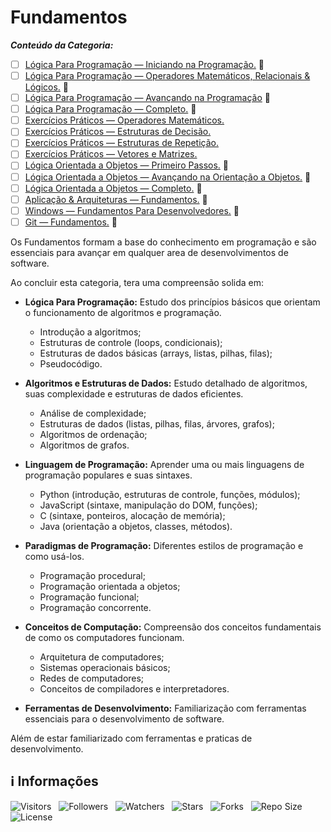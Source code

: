 <!-- Título -->
# Fundamentos

***Conteúdo da Categoria:***

* [ ] [Lógica Para Programação — Iniciando na Programação.](https://github.com/Devsgeeknerd/cur-log-par-pro-ini-pro-fun) &#128679;
* [ ] [Lógica Para Programação — Operadores Matemáticos, Relacionais & Lógicos.](https://github.com/Devsgeeknerd/cur-log-par-pro-ope-mat-rel-log-fun) &#128679;
* [ ] [Lógica Para Programação — Avançando na Programação](https://github.com/Devsgeeknerd/cur-log-par-pro-ava-pro-fun) &#128679;
* [ ] [Lógica Para Programação — Completo.](https://github.com/Devsgeeknerd/cur-log-par-pro-com-fun) &#128679;
* [ ] [Exercícios Práticos — Operadores Matemáticos.](https://github.com/Devsgeeknerd/exe-pra-ope-mat-fun)
* [ ] [Exercícios Práticos — Estruturas de Decisão.](https://github.com/Devsgeeknerd/exe-pra-est-dec-fun)
* [ ] [Exercícios Práticos — Estruturas de Repetição.](https://github.com/Devsgeeknerd/exe-pra-est-rep-fun)
* [ ] [Exercícios Práticos — Vetores e Matrizes.](https://github.com/Devsgeeknerd/exe-pra-vet-mat-fun)
* [ ] [Lógica Orientada a Objetos — Primeiro Passos.](https://github.com/Devsgeeknerd/cur-log-ori-obj-pri-pass-fun) &#128679;
* [ ] [Lógica Orientada a Objetos — Avançando na Orientação a Objetos.](https://github.com/Devsgeeknerd/cur-log-ori-obj-ava-ori-obj-fun) &#128679;
* [ ] [Lógica Orientada a Objetos — Completo.](https://github.com/Devsgeeknerd/cur-log-ori-obj-com-fun) &#128679;
* [ ] [Aplicação & Arquiteturas — Fundamentos.](https://github.com/Devsgeeknerd/cur-apl-arq-fun-par-des-fun) &#128679;
* [ ] [Windows — Fundamentos Para Desenvolvedores.](https://github.com/Devsgeeknerd/cur-win-fun-fun) &#128679;
* [ ] [Git — Fundamentos.](https://github.com/Devsgeeknerd/cur-git-fun-fun) &#128679;

Os Fundamentos formam a base do conhecimento em programação e são essenciais para avançar em qualquer area de desenvolvimentos de software.

Ao concluir esta categoria, tera uma compreensão solida em:

* **Lógica Para Programação:** Estudo dos princípios básicos que orientam o funcionamento de algoritmos e programação.
  * Introdução a algoritmos;
  * Estruturas de controle (loops, condicionais);
  * Estruturas de dados básicas (arrays, listas, pilhas, filas);
  * Pseudocódigo.

* **Algoritmos e Estruturas de Dados:** Estudo detalhado de algoritmos, suas complexidade e estruturas de dados eficientes.
  * Análise de complexidade;
  * Estruturas de dados (listas, pilhas, filas, árvores, grafos);
  * Algoritmos de ordenação;
  * Algoritmos de grafos.

* **Linguagem de Programação:** Aprender uma ou mais linguagens de programação populares e suas sintaxes.
  * Python (introdução, estruturas de controle, funções, módulos);
  * JavaScript (sintaxe, manipulação do DOM, funções);
  * C (sintaxe, ponteiros, alocação de memória);
  * Java (orientação a objetos, classes, métodos).

* **Paradigmas de Programação:** Diferentes estilos de programação e como usá-los.
  * Programação procedural;
  * Programação orientada a objetos;
  * Programação funcional;
  * Programação concorrente.

* **Conceitos de Computação:** Compreensão dos conceitos fundamentais de como os computadores funcionam.
  * Arquitetura de computadores;
  * Sistemas operacionais básicos;
  * Redes de computadores;
  * Conceitos de compiladores e interpretadores.

* **Ferramentas de Desenvolvimento:** Familiarização com ferramentas essenciais para o desenvolvimento de software.

Além de estar familiarizado com ferramentas e praticas de desenvolvimento.

<!-- Informações -->
## &#8505; Informações

![Visitors](https://api.visitorbadge.io/api/visitors?path=Devsgeeknerd%2Fcat-fun&label=Visitantes&labelColor=%23700070&labelStyle=none&countColor=%23000fff&style=plastic&color=%23ffffff "Total de Visitantes")
&nbsp;
![Followers](https://img.shields.io/github/followers/Devsgeeknerd?style=p&label=Seguidores&labelColor=800080&color=000fff "Total de Seguidores")
&nbsp;
![Watchers](https://img.shields.io/github/watchers/Devsgeeknerd/cat-bas?style=p&label=Observadores&labelColor=800080&color=000fff "Total de Observadores")
&nbsp;
![Stars](https://img.shields.io/github/stars/Devsgeeknerd/cat-bas?style=p&label=Estrelas&labelColor=800080&color=000fff "Total de Estrelas")
&nbsp;
![Forks](https://img.shields.io/github/forks/Devsgeeknerd/cat-bas?style=p&label=Bifurcações&labelColor=800080&color=000fff "Total de Bifurcações")
&nbsp;
![Repo Size](https://img.shields.io/github/repo-size/Devsgeeknerd/cat-bas?style=p&label=Tamanho&labelColor=800080&color=000fff "Tamanho do Repositório")
&nbsp;
![License](https://img.shields.io/github/license/Devsgeeknerd/cat-bas?style=p&label=Licença&labelColor=800080&color=000fff "Licença do Repositório")
